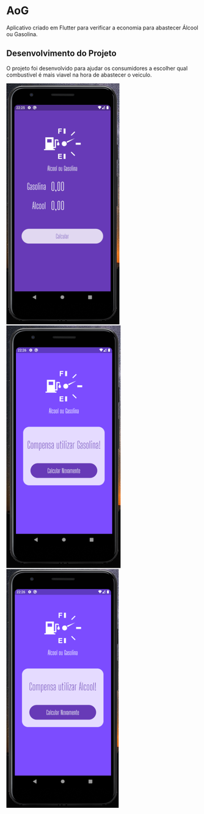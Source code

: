 # AoG

Aplicativo criado em Flutter para verificar a economia para abastecer Álcool ou Gasolina.

## Desenvolvimento do Projeto

O projeto foi desenvolvido para ajudar os consumidores a escolher qual combustivel é mais viavel na hora de abastecer o veiculo.

![](https://raw.githubusercontent.com/EvertonFi/AoG/master/assets/images/Tela%20Inicial.png)
![](https://raw.githubusercontent.com/EvertonFi/AoG/master/assets/images/Gasolina.png)
![](https://raw.githubusercontent.com/EvertonFi/AoG/master/assets/images/Alcool.png)
